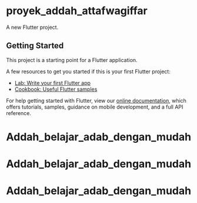 # proyek_addah_attafwagiffar

A new Flutter project.

## Getting Started

This project is a starting point for a Flutter application.

A few resources to get you started if this is your first Flutter project:

- [Lab: Write your first Flutter app](https://flutter.dev/docs/get-started/codelab)
- [Cookbook: Useful Flutter samples](https://flutter.dev/docs/cookbook)

For help getting started with Flutter, view our
[online documentation](https://flutter.dev/docs), which offers tutorials,
samples, guidance on mobile development, and a full API reference.
# Addah_belajar_adab_dengan_mudah
# Addah_belajar_adab_dengan_mudah
# Addah_belajar_adab_dengan_mudah
